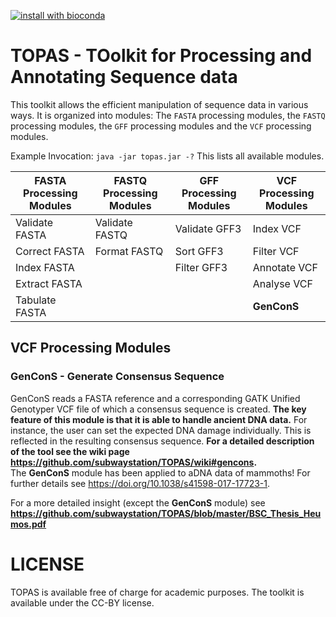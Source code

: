 [![install with bioconda](https://img.shields.io/badge/install%20with-bioconda-brightgreen.svg?style=flat-square)](http://bioconda.github.io/recipes/topas/README.html)

# TOPAS - TOolkit for Processing and Annotating Sequence data
This toolkit allows the efficient manipulation of sequence data in various ways. It is organized into modules: The `FASTA` processing modules, the `FASTQ` processing modules, the `GFF` processing modules and the `VCF` processing modules.

Example Invocation:
  `java -jar topas.jar -?`
This lists all available modules.

| FASTA Processing Modules  | FASTQ Processing Modules | GFF Processing Modules | VCF Processing Modules |
| ------------- | ------------- |------------- | ------------- |
| Validate FASTA  | Validate FASTQ  | Validate GFF3 | Index VCF |
| Correct FASTA  | Format FASTQ  | Sort GFF3 | Filter VCF |
| Index FASTA  |  | Filter GFF3 | Annotate VCF |
| Extract FASTA  |  |  | Analyse VCF |
| Tabulate FASTA  |  |  | **GenConS** |

## VCF Processing Modules
### GenConS - Generate Consensus Sequence
GenConS reads a FASTA reference and a corresponding GATK Unified Genotyper VCF file of which a consensus sequence is created. **The key feature of this module is that it is able to handle ancient DNA data.** For instance, the user can set the expected DNA damage individually. This is reflected in the resulting consensus sequence. **For a detailed description of the tool see the wiki page https://github.com/subwaystation/TOPAS/wiki#gencons.** \
The **GenConS** module has been applied to aDNA data of mammoths! For further details see https://doi.org/10.1038/s41598-017-17723-1.

For a more detailed insight (except the **GenConS** module) see **https://github.com/subwaystation/TOPAS/blob/master/BSC_Thesis_Heumos.pdf**

# LICENSE
TOPAS is available free of charge for academic purposes. The toolkit is available under the CC-BY license.
